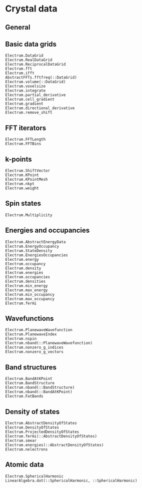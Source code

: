 # Crystal data

## General

## Basic data grids
```@docs
Electrum.DataGrid
Electrum.RealDataGrid
Electrum.ReciprocalDataGrid
Electrum.fft
Electrum.ifft
AbstractFFTs.fftfreq(::DataGrid)
Electrum.volume(::DataGrid)
Electrum.voxelsize
Electrum.integrate
Electrum.partial_derivative
Electrum.cell_gradient
Electrum.gradient
Electrum.directional_derivative
Electrum.remove_shift 
```

## FFT iterators
```@docs
Electrum.FFTLength
Electrum.FFTBins
```

## k-points
```@docs
Electrum.ShiftVector
Electrum.KPoint
Electrum.KPointMesh
Electrum.nkpt
Electrum.weight
```

## Spin states
```@docs
Electrum.Multiplicity
```

## Energies and occupancies
```@docs
Electrum.AbstractEnergyData
Electrum.EnergyOccupancy
Electrum.StateDensity
Electrum.EnergiesOccupancies
Electrum.energy
Electrum.occupancy
Electrum.density
Electrum.energies
Electrum.occupancies
Electrum.densities
Electrum.min_energy
Electrum.max_energy
Electrum.min_occupancy
Electrum.max_occupancy
Electrum.fermi
```

## Wavefunctions
```@docs
Electrum.PlanewaveWavefunction
Electrum.PlanewaveIndex
Electrum.nspin
Electrum.nband(::PlanewaveWavefunction)
Electrum.nonzero_g_indices
Electrum.nonzero_g_vectors
```

## Band structures
```@docs
Electrum.BandAtKPoint
Electrum.BandStructure
Electrum.nband(::BandStructure)
Electrum.nband(::BandAtKPoint)
Electrum.FatBands
```

## Density of states
```@docs
Electrum.AbstractDensityOfStates
Electrum.DensityOfStates
Electrum.ProjectedDensityOfStates
Electrum.fermi(::AbstractDensityOfStates)
Electrum.smear
Electrum.energies(::AbstractDensityOfStates)
Electrum.nelectrons
```

## Atomic data
```@docs
Electrum.SphericalHarmonic
LinearAlgebra.dot(::SphericalHarmonic, ::SphericalHarmonic)
```
